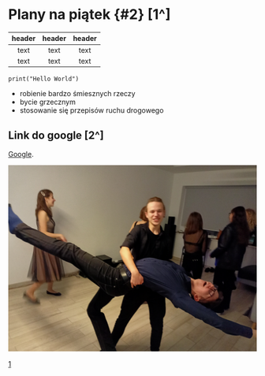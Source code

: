 # Plany na piątek {#2} [1^]

| header | header | header |
| :----: | :----: | :----: |
| text   |  text  |    text    |
|   text   |   text   |   text   |

`print("Hello World")` 


- robienie bardzo śmiesznych rzeczy
- bycie grzecznym
- stosowanie się przepisów ruchu drogowego

## Link do google [2^]
[Google](https://google.com).

![taniec.jpg](taniec.jpg)

[1](#2)

[^1]:Tak wygląda mój piątek

[^2]:A tu znajdziesz odpowiedzi na wszystkie pytania :)
